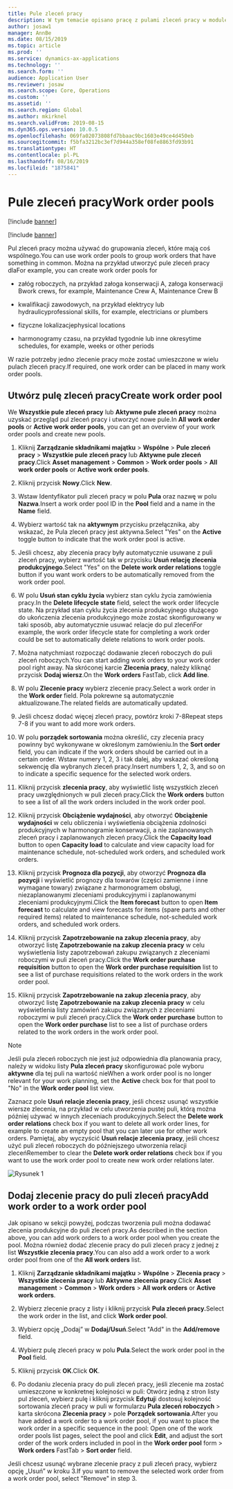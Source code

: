 ```yaml
---
title: Pule zleceń pracy
description: W tym temacie opisano pracę z pulami zleceń pracy w module Zarządzanie składnikami majątku.
author: josaw1
manager: AnnBe
ms.date: 08/15/2019
ms.topic: article
ms.prod: ''
ms.service: dynamics-ax-applications
ms.technology: ''
ms.search.form: ''
audience: Application User
ms.reviewer: josaw
ms.search.scope: Core, Operations
ms.custom: ''
ms.assetid: ''
ms.search.region: Global
ms.author: mkirknel
ms.search.validFrom: 2019-08-15
ms.dyn365.ops.version: 10.0.5
ms.openlocfilehash: 069fa02073808fd7bbaac9bc1603e49ce4d450eb
ms.sourcegitcommit: f5bfa3212bc3ef7d944a358ef08fe8863fd93b91
ms.translationtype: HT
ms.contentlocale: pl-PL
ms.lasthandoff: 08/16/2019
ms.locfileid: "1875841"
---
```

# <a name="work-order-pools"></a><span data-ttu-id="fb607-103">Pule zleceń pracy</span><span class="sxs-lookup"><span data-stu-id="fb607-103">Work order pools</span></span>


[!include [banner](../../includes/banner.md)]

[!include [banner](../../includes/preview-banner.md)]


<span data-ttu-id="fb607-104">Pul zleceń pracy można używać do grupowania zleceń, które mają coś wspólnego.</span><span class="sxs-lookup"><span data-stu-id="fb607-104">You can use work order pools to group work orders that have something in common.</span></span> <span data-ttu-id="fb607-105">Można na przykład utworzyć pule zleceń pracy dla</span><span class="sxs-lookup"><span data-stu-id="fb607-105">For example, you can create work order pools for</span></span>

- <span data-ttu-id="fb607-106">załóg roboczych, na przykład załoga konserwacji A, załoga konserwacji B</span><span class="sxs-lookup"><span data-stu-id="fb607-106">work crews, for example, Maintenance Crew A, Maintenance Crew B</span></span>  

- <span data-ttu-id="fb607-107">kwalifikacji zawodowych, na przykład elektrycy lub hydraulicy</span><span class="sxs-lookup"><span data-stu-id="fb607-107">professional skills, for example, electricians or plumbers</span></span>  

- <span data-ttu-id="fb607-108">fizyczne lokalizacje</span><span class="sxs-lookup"><span data-stu-id="fb607-108">physical locations</span></span>  

- <span data-ttu-id="fb607-109">harmonogramy czasu, na przykład tygodnie lub inne okresy</span><span class="sxs-lookup"><span data-stu-id="fb607-109">time schedules, for example, weeks or other periods</span></span>  


<span data-ttu-id="fb607-110">W razie potrzeby jedno zlecenie pracy może zostać umieszczone w wielu pulach zleceń pracy.</span><span class="sxs-lookup"><span data-stu-id="fb607-110">If required, one work order can be placed in many work order pools.</span></span>


## <a name="create-work-order-pool"></a><span data-ttu-id="fb607-111">Utwórz pulę zleceń pracy</span><span class="sxs-lookup"><span data-stu-id="fb607-111">Create work order pool</span></span>

<span data-ttu-id="fb607-112">We **Wszystkie pule zleceń pracy** lub **Aktywne pule zleceń pracy** można uzyskać przegląd pul zleceń pracy i utworzyć nowe pule.</span><span class="sxs-lookup"><span data-stu-id="fb607-112">In **All work order pools** or **Active work order pools**, you can get an overview of your work order pools and create new pools.</span></span>

1. <span data-ttu-id="fb607-113">Kliknij **Zarządzanie składnikami majątku** > **Wspólne** > **Pule zleceń pracy** > **Wszystkie pule zleceń pracy** lub **Aktywne pule zleceń pracy**.</span><span class="sxs-lookup"><span data-stu-id="fb607-113">Click **Asset management** > **Common** > **Work order pools** > **All work order pools** or **Active work order pools**.</span></span>

2. <span data-ttu-id="fb607-114">Kliknij przycisk **Nowy**.</span><span class="sxs-lookup"><span data-stu-id="fb607-114">Click **New**.</span></span>

3. <span data-ttu-id="fb607-115">Wstaw Identyfikator puli zleceń pracy w polu **Pula** oraz nazwę w polu **Nazwa**.</span><span class="sxs-lookup"><span data-stu-id="fb607-115">Insert a work order pool ID in the **Pool** field and a name in the **Name** field.</span></span>

4. <span data-ttu-id="fb607-116">Wybierz wartość tak na **aktywnym** przycisku przełącznika, aby wskazać, że Pula zleceń pracy jest aktywna.</span><span class="sxs-lookup"><span data-stu-id="fb607-116">Select "Yes" on the **Active** toggle button to indicate that the work order pool is active.</span></span>

5. <span data-ttu-id="fb607-117">Jeśli chcesz, aby zlecenia pracy były automatycznie usuwane z puli zleceń pracy, wybierz wartość tak w przycisku **Usuń relację zlecenia produkcyjnego**.</span><span class="sxs-lookup"><span data-stu-id="fb607-117">Select "Yes" on the **Delete work order relations** toggle button if you want work orders to be automatically removed from the work order pool.</span></span>

6. <span data-ttu-id="fb607-118">W polu **Usuń stan cyklu życia** wybierz stan cyklu życia zamówienia pracy.</span><span class="sxs-lookup"><span data-stu-id="fb607-118">In the **Delete lifecycle state** field, select the work order lifecycle state.</span></span> <span data-ttu-id="fb607-119">Na przykład stan cyklu życia zlecenia produkcyjnego służącego do ukończenia zlecenia produkcyjnego może zostać skonfigurowany w taki sposób, aby automatycznie usuwać relacje do pul zleceń</span><span class="sxs-lookup"><span data-stu-id="fb607-119">For example, the work order lifecycle state for completing a work order could be set to automatically delete relations to work order pools.</span></span>

7. <span data-ttu-id="fb607-120">Można natychmiast rozpocząć dodawanie zleceń roboczych do puli zleceń roboczych.</span><span class="sxs-lookup"><span data-stu-id="fb607-120">You can start adding work orders to your work order pool right away.</span></span> <span data-ttu-id="fb607-121">Na skróconej karcie **Zlecenia pracy**, należy kliknąć przycisk **Dodaj wiersz**.</span><span class="sxs-lookup"><span data-stu-id="fb607-121">On the **Work orders** FastTab, click **Add line**.</span></span>

8. <span data-ttu-id="fb607-122">W polu **Zlecenie pracy** wybierz zlecenie pracy.</span><span class="sxs-lookup"><span data-stu-id="fb607-122">Select a work order in the **Work order** field.</span></span> <span data-ttu-id="fb607-123">Pola pokrewne są automatycznie aktualizowane.</span><span class="sxs-lookup"><span data-stu-id="fb607-123">The related fields are automatically updated.</span></span>

9. <span data-ttu-id="fb607-124">Jeśli chcesz dodać więcej zleceń pracy, powtórz kroki 7-8</span><span class="sxs-lookup"><span data-stu-id="fb607-124">Repeat steps 7-8 if you want to add more work orders.</span></span>

10. <span data-ttu-id="fb607-125">W polu **porządek sortowania** można określić, czy zlecenia pracy powinny być wykonywane w określonym zamówieniu.</span><span class="sxs-lookup"><span data-stu-id="fb607-125">In the **Sort order** field, you can indicate if the work orders should be carried out in a certain order.</span></span> <span data-ttu-id="fb607-126">Wstaw numery 1, 2, 3 i tak dalej, aby wskazać określoną sekwencję dla wybranych zleceń pracy.</span><span class="sxs-lookup"><span data-stu-id="fb607-126">Insert numbers 1, 2, 3, and so on to indicate a specific sequence for the selected work orders.</span></span>

11. <span data-ttu-id="fb607-127">Kliknij przycisk **zlecenia pracy**, aby wyświetlić listę wszystkich zleceń pracy uwzględnionych w puli zleceń pracy.</span><span class="sxs-lookup"><span data-stu-id="fb607-127">Click the **Work orders** button to see a list of all the work orders included in the work order pool.</span></span>

12. <span data-ttu-id="fb607-128">Kliknij przycisk **Obciążenie wydajności**, aby otworzyć **Obciążenie wydajności** w celu obliczenia i wyświetlenia obciążenia zdolności produkcyjnych w harmonogramie konserwacji, a nie zaplanowanych zleceń pracy i zaplanowanych zleceń pracy.</span><span class="sxs-lookup"><span data-stu-id="fb607-128">Click the **Capacity load** button to open **Capacity load** to calculate and view capacity load for maintenance schedule, not-scheduled work orders, and scheduled work orders.</span></span>

13. <span data-ttu-id="fb607-129">Kliknij przycisk **Prognoza dla pozycji**, aby otworzyć **Prognoza dla pozycji** i wyświetlić prognozy dla towarów (części zamienne i inne wymagane towary) związane z harmonogramem obsługi, niezaplanowanymi zleceniami produkcyjnymi i zaplanowanymi zleceniami produkcyjnymi.</span><span class="sxs-lookup"><span data-stu-id="fb607-129">Click the **Item forecast** button to open **Item forecast** to calculate and view forecasts for items (spare parts and other required items) related to maintenance schedule, not-scheduled work orders, and scheduled work orders.</span></span>

14. <span data-ttu-id="fb607-130">Kliknij przycisk **Zapotrzebowanie na zakup zlecenia pracy**, aby otworzyć listę **Zapotrzebowanie na zakup zlecenia pracy** w celu wyświetlenia listy zapotrzebowań zakupu związanych z zleceniami roboczymi w puli zleceń pracy.</span><span class="sxs-lookup"><span data-stu-id="fb607-130">Click the **Work order purchase requisition** button to open the **Work order purchase requisition** list to see a list of purchase requisitions related to the work orders in the work order pool.</span></span>

15. <span data-ttu-id="fb607-131">Kliknij przycisk **Zapotrzebowanie na zakup zlecenia pracy**, aby otworzyć listę **Zapotrzebowanie na zakup zlecenia pracy** w celu wyświetlenia listy zamówień zakupu związanych z zleceniami roboczymi w puli zleceń pracy.</span><span class="sxs-lookup"><span data-stu-id="fb607-131">Click the **Work order purchase** button to open the **Work order purchase** list to see a list of purchase orders related to the work orders in the work order pool.</span></span>

>[!NOTE]
><span data-ttu-id="fb607-132">Jeśli pula zleceń roboczych nie jest już odpowiednia dla planowania pracy, należy w widoku listy **Pula zleceń pracy** skonfigurować pole wyboru **aktywne** dla tej puli na wartość nie</span><span class="sxs-lookup"><span data-stu-id="fb607-132">When a work order pool is no longer relevant for your work planning, set the **Active** check box for that pool to "No" in the **Work order pool** list view.</span></span>

<span data-ttu-id="fb607-133">Zaznacz pole **Usuń relacje zlecenia pracy**, jeśli chcesz usunąć wszystkie wiersze zlecenia, na przykład w celu utworzenia pustej puli, którą można później używać w innych zleceniach produkcyjnych.</span><span class="sxs-lookup"><span data-stu-id="fb607-133">Select the **Delete work order relations** check box if you want to delete all work order lines, for example to create an empty pool that you can later use for other work orders.</span></span> <span data-ttu-id="fb607-134">Pamiętaj, aby wyczyścić **Usuń relacje zlecenia pracy**, jeśli chcesz użyć puli zleceń roboczych do późniejszego utworzenia relacji zleceń</span><span class="sxs-lookup"><span data-stu-id="fb607-134">Remember to clear the **Delete work order relations** check box if you want to use the work order pool to create new work order relations later.</span></span>


![Rysunek 1](media/22-work-orders.png)


## <a name="add-work-order-to-a-work-order-pool"></a><span data-ttu-id="fb607-136">Dodaj zlecenie pracy do puli zleceń pracy</span><span class="sxs-lookup"><span data-stu-id="fb607-136">Add work order to a work order pool</span></span>

<span data-ttu-id="fb607-137">Jak opisano w sekcji powyżej, podczas tworzenia puli można dodawać zlecenia produkcyjne do puli zleceń pracy.</span><span class="sxs-lookup"><span data-stu-id="fb607-137">As described in the section above, you can add work orders to a work order pool when you create the pool.</span></span> <span data-ttu-id="fb607-138">Można również dodać zlecenie pracy do puli zleceń pracy z jednej z list **Wszystkie zlecenia pracy**.</span><span class="sxs-lookup"><span data-stu-id="fb607-138">You can also add a work order to a work order pool from one of the **All work orders** list.</span></span>

1. <span data-ttu-id="fb607-139">Kliknij **Zarządzanie składnikami majątku** > **Wspólne** > **Zlecenia pracy** > **Wszystkie zlecenia pracy** lub **Aktywne zlecenia pracy**.</span><span class="sxs-lookup"><span data-stu-id="fb607-139">Click **Asset management** > **Common** > **Work orders** > **All work orders** or **Active work orders**.</span></span>

2. <span data-ttu-id="fb607-140">Wybierz zlecenie pracy z listy i kliknij przycisk **Pula zleceń pracy.**</span><span class="sxs-lookup"><span data-stu-id="fb607-140">Select the work order in the list, and click **Work order pool**.</span></span>

3. <span data-ttu-id="fb607-141">Wybierz opcję „Dodaj” w **Dodaj/Usuń**.</span><span class="sxs-lookup"><span data-stu-id="fb607-141">Select "Add" in the **Add/remove** field.</span></span>

4. <span data-ttu-id="fb607-142">Wybierz pulę zleceń pracy w polu **Pula**.</span><span class="sxs-lookup"><span data-stu-id="fb607-142">Select the work order pool in the **Pool** field.</span></span>

5. <span data-ttu-id="fb607-143">Kliknij przycisk **OK**.</span><span class="sxs-lookup"><span data-stu-id="fb607-143">Click **OK**.</span></span>

6. <span data-ttu-id="fb607-144">Po dodaniu zlecenia pracy do puli zleceń pracy, jeśli zlecenie ma zostać umieszczone w konkretnej kolejności w puli: Otwórz jedną z stron listy pul zleceń, wybierz pulę i kliknij przycisk **Edytuj**i dostosuj kolejność sortowania zleceń pracy w puli w formularzu **Pula zleceń roboczych** > karta skrócona **Zlecenia pracy** > pole **Porządek sortowania**.</span><span class="sxs-lookup"><span data-stu-id="fb607-144">After you have added a work order to a work order pool, if you want to place the work order in a specific sequence in the pool: Open one of the work order pools list pages, select the pool and click **Edit**, and adjust the sort order of the work orders included in pool in the **Work order pool** form > **Work orders** FastTab > **Sort order** field.</span></span>

<span data-ttu-id="fb607-145">Jeśli chcesz usunąć wybrane zlecenie pracy z puli zleceń pracy, wybierz opcję „Usuń” w kroku 3.</span><span class="sxs-lookup"><span data-stu-id="fb607-145">If you want to remove the selected work order from a work order pool, select "Remove" in step 3.</span></span>

